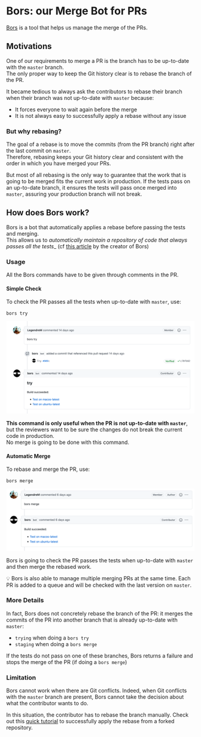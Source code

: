 # Bors: our Merge Bot for PRs

[Bors](https://github.com/bors-ng/bors-ng) is a tool that helps us manage the merge of the PRs.

## Motivations

One of our requirements to merge a PR is the branch has to be up-to-date with the `master` branch.<br>
The only proper way to keep the Git history clear is to rebase the branch of the PR.

It became tedious to always ask the contributors to rebase their branch when their branch was not up-to-date with `master` because:
- It forces everyone to wait again before the merge
- It is not always easy to successfully apply a rebase without any issue

### But why rebasing?

The goal of a rebase is to move the commits (from the PR branch) right after the last commit on `master`.<br>
Therefore, rebasing keeps your Git history clear and consistent with the order in which you have merged your PRs.

But most of all rebasing is the only way to guarantee that the work that is going to be merged fits the current work in production. If the tests pass on an up-to-date branch, it ensures the tests will pass once merged into `master`, assuring your production branch will not break.

## How does Bors work?

Bors is a bot that automatically applies a rebase before passing the tests and merging.<br>
This allows us to _automatically maintain a repository of code that always passes all the tests__ (cf [this article](https://graydon2.dreamwidth.org/1597.html) by the creator of Bors)

### Usage

All the Bors commands have to be given through comments in the PR.

#### Simple Check

To check the PR passes all the tests when up-to-date with `master`, use:

```
bors try
```

![bors try](../assets/screenshots/bors_try.png)

**This command is only useful when the PR is not up-to-date with `master`**, but the reviewers want to be sure the changes do not break the current code in production.<br>
No merge is going to be done with this command.

#### Automatic Merge

To rebase and merge the PR, use:

```
bors merge
```

![bors merge](../assets/screenshots/bors_merge.png)

Bors is going to check the PR passes the tests when up-to-date with `master` and then merge the rebased work.

💡 Bors is also able to manage multiple merging PRs at the same time. Each PR is added to a queue and will be checked with the last version on `master`.

### More Details

In fact, Bors does not concretely rebase the branch of the PR: it merges the commits of the PR into another branch that is already up-to-date with `master`:

- `trying` when doing a `bors try`
- `staging` when doing a `bors merge`

If the tests do not pass on one of these branches, Bors returns a failure and stops the merge of the PR (if doing a `bors merge`)

### Limitation

Bors cannot work when there are Git conflicts. Indeed, when Git conflicts with the `master` branch are present, Bors cannot take the decision about what the contributor wants to do.

In this situation, the contributor has to rebase the branch manually. Check out this [quick tutorial](https://gist.github.com/curquiza/5f7ce615f85331f083cd467fc4e19398) to successfully apply the rebase from a forked repository.
